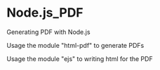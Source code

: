# Node.js_PDF
Generating PDF with Node.js

<p>Usage the module "html-pdf" to generate PDFs</p>
<p>Usage the module "ejs" to writing html for the PDF</p>